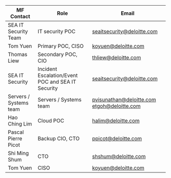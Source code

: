 |MF Contact|Role|Email|
|--|--|--|
|SEA IT Security Team | IT security POC |  <seaitsecurity@deloitte.com> 
| Tom Yuen | Primary POC, CISO | <koyuen@deloitte.com> |
|Thomas Liew | Secondary POC, CIO |thliew@deloitte.com|
|SEA IT Security |Incident Escalation/Event POC and SEA IT Security|seaitsecurity@deloitte.com|
|Servers / Systems team|Servers / Systems team|pvisunathan@deloitte.com etgoh@deloitte.com|
|Hao Ching Lim|Cloud POC|halim@deloitte.com|
|Pascal Pierre Picot|Backup CIO, CTO |ppicot@deloitte.com|
|Shi Ming Shum|CTO|shshum@deloitte.com|
|Tom Yuen|CISO|koyuen@deloitte.com|

